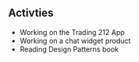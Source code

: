 ## Activties
- Working on the Trading 212 App
- Working on a chat widget product
- Reading Design Patterns book
